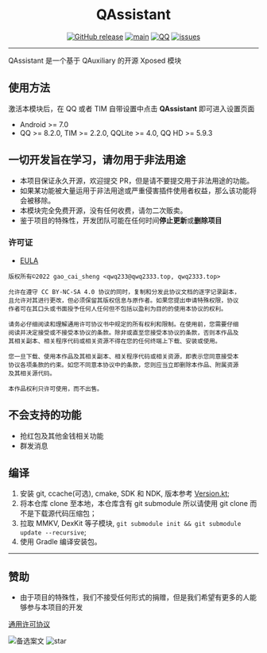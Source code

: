<div align="center">
    <h1> QAssistant </h1>

[![GitHub release](https://img.shields.io/github/release/Suan-Nai6/QAssistant.svg)](https://github.com/Suan-Nai6/QAssistant/releases/latest)
[![main](https://github.com/Suan-Nai6/QAssistant/actions/workflows/push_ci.yml/badge.svg)](https://github.com/Suan-Nai6/QAssistant/actions/workflows/push_ci.yml)
[![QQ](https://img.shields.io/static/v1?label=QQ群&logo=tencentqq&message=Channel&color=0088cc)](https://t.me/QAuxiliary)
[![issues](https://img.shields.io/github/issues/Suan-Nai6/QAssistant?logo=github)](https://github.com/Suan-Nai6/QAssistant/issues)

</div>

---

QAssistant 是一个基于 QAuxiliary 的开源 Xposed 模块

## 使用方法

激活本模块后，在 QQ 或者 TIM 自带设置中点击 **QAssistant** 即可进入设置页面

- Android >= 7.0
- QQ >= 8.2.0, TIM >= 2.2.0, QQLite >= 4.0, QQ HD >= 5.9.3

## 一切开发旨在学习，请勿用于非法用途

- 本项目保证永久开源，欢迎提交 PR，但是请不要提交用于非法用途的功能。
- 如果某功能被大量运用于非法用途或严重侵害插件使用者权益，那么该功能将会被移除。
- 本模块完全免费开源，没有任何收费，请勿二次贩卖。
- 鉴于项目的特殊性，开发团队可能在任何时间**停止更新**或**删除项目**

### 许可证

- [EULA](https://github.com/qwq233/License/blob/master/v2/LICENSE.md)

```
版权所有©2022 gao_cai_sheng <qwq233@qwq2333.top, qwq2333.top>

允许在遵守 CC BY-NC-SA 4.0 协议的同时，复制和分发此协议文档的逐字记录副本，
且允许对其进行更改，但必须保留其版权信息与原作者。如果您提出申请特殊权限，协议
作者可在其口头或书面授予任何人任何但不包括以盈利为目的的使用本协议的权利。

请务必仔细阅读和理解通用许可协议书中规定的所有权利和限制。在使用前，您需要仔细
阅读并决定接受或不接受本协议的条款。除非或直至您接受本协议的条款，否则本作品及
其相关副本、相关程序代码或相关资源不得在您的任何终端上下载、安装或使用。

您一旦下载、使用本作品及其相关副本、相关程序代码或相关资源，即表示您同意接受本
协议各项条款的约束。如您不同意本协议中的条款，您则应当立即删除本作品、附属资源
及其相关源代码。

本作品权利只许可使用，而不出售。
```

## 不会支持的功能

- 抢红包及其他金钱相关功能
- 群发消息

## 编译

1. 安装 git, ccache(可选), cmake, SDK 和 NDK, 版本参考 [Version.kt](build-logic/convention/src/main/kotlin/Version.kt);
2. 将本仓库 clone 至本地，本仓库含有 git submodule 所以请使用 git clone 而不是下载源代码压缩包；
3. 拉取 MMKV, DexKit 等子模块, `git submodule init && git submodule update --recursive`;
4. 使用 Gradle 编译安装包。

---

## 赞助

- 由于项目的特殊性，我们不接受任何形式的捐赠，但是我们希望有更多的人能够参与本项目的开发

[通用许可协议](https://github.com/qwq233/License/blob/master/v2/LICENSE.md)

![备选案文](https://repobeats.axiom.co/api/embed/d049a8a977ea00c45646218fdc903d0e8e2ab958.svg)
![star](https://star-history.com/#Suan-Nai6/QAssistant&Date)

